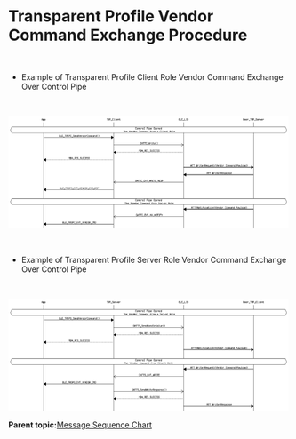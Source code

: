 # Transparent Profile Vendor Command Exchange Procedure

<br />

-   Example of Transparent Profile Client Role Vendor Command Exchange Over Control Pipe

<br />

![](GUID-887D3D96-5E86-4546-8313-CA9FB645A5D7-low.png)

<br />

-   Example of Transparent Profile Server Role Vendor Command Exchange Over Control Pipe

<br />

![](GUID-901F6CAD-EC18-4572-9512-DE682059E692-low.png)

**Parent topic:**[Message Sequence Chart](GUID-3D4E2E63-0227-40ED-BBB4-0E93622C38E0.md)


